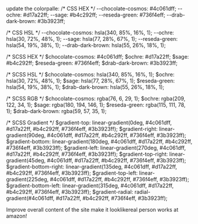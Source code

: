 update the colorpalle: /* CSS HEX */
--chocolate-cosmos: #4c061dff;
--ochre: #d17a22ff;
--sage: #b4c292ff;
--reseda-green: #736f4eff;
--drab-dark-brown: #3b3923ff;

/* CSS HSL */
--chocolate-cosmos: hsla(340, 85%, 16%, 1);
--ochre: hsla(30, 72%, 48%, 1);
--sage: hsla(77, 28%, 67%, 1);
--reseda-green: hsla(54, 19%, 38%, 1);
--drab-dark-brown: hsla(55, 26%, 18%, 1);

/* SCSS HEX */
$chocolate-cosmos: #4c061dff;
$ochre: #d17a22ff;
$sage: #b4c292ff;
$reseda-green: #736f4eff;
$drab-dark-brown: #3b3923ff;

/* SCSS HSL */
$chocolate-cosmos: hsla(340, 85%, 16%, 1);
$ochre: hsla(30, 72%, 48%, 1);
$sage: hsla(77, 28%, 67%, 1);
$reseda-green: hsla(54, 19%, 38%, 1);
$drab-dark-brown: hsla(55, 26%, 18%, 1);

/* SCSS RGB */
$chocolate-cosmos: rgba(76, 6, 29, 1);
$ochre: rgba(209, 122, 34, 1);
$sage: rgba(180, 194, 146, 1);
$reseda-green: rgba(115, 111, 78, 1);
$drab-dark-brown: rgba(59, 57, 35, 1);

/* SCSS Gradient */
$gradient-top: linear-gradient(0deg, #4c061dff, #d17a22ff, #b4c292ff, #736f4eff, #3b3923ff);
$gradient-right: linear-gradient(90deg, #4c061dff, #d17a22ff, #b4c292ff, #736f4eff, #3b3923ff);
$gradient-bottom: linear-gradient(180deg, #4c061dff, #d17a22ff, #b4c292ff, #736f4eff, #3b3923ff);
$gradient-left: linear-gradient(270deg, #4c061dff, #d17a22ff, #b4c292ff, #736f4eff, #3b3923ff);
$gradient-top-right: linear-gradient(45deg, #4c061dff, #d17a22ff, #b4c292ff, #736f4eff, #3b3923ff);
$gradient-bottom-right: linear-gradient(135deg, #4c061dff, #d17a22ff, #b4c292ff, #736f4eff, #3b3923ff);
$gradient-top-left: linear-gradient(225deg, #4c061dff, #d17a22ff, #b4c292ff, #736f4eff, #3b3923ff);
$gradient-bottom-left: linear-gradient(315deg, #4c061dff, #d17a22ff, #b4c292ff, #736f4eff, #3b3923ff);
$gradient-radial: radial-gradient(#4c061dff, #d17a22ff, #b4c292ff, #736f4eff, #3b3923ff);




Improve overall content of the site make it looklikereal person works at amazon!
